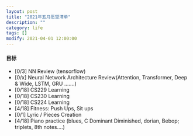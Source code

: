 ```yaml
---
layout: post
title: "2021年五月愿望清单"
description: ""
category: life
tags: []
modify: 2021-04-01 12:00:00
---
```



#### 目标

+ [0/3] NN Review (tensorflow)
+ [0/x] Neural Network Architecture Review(Attention, Transformer, Deep & Wide, LSTM, GRU .......)
+ [0/18] CS229 Learning
+ [0/18] CS230 Learning
+ [0/18] CS224 Learning
+ [4/18] Fitness: Push Ups, Sit ups
+ [0/1] Lyric / Pieces Creation
+ [4/18] Piano practice (blues, C Dominant Diminished, dorian, Bebop; triplets, 8th notes....)

